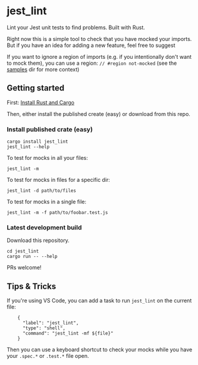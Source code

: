 # jest_lint

Lint your Jest unit tests to find problems. Built with Rust.

Right now this is a simple tool to check that you have mocked your imports. But if you have an
idea for adding a new feature, feel free to suggest 

If you want to ignore a region of imports (e.g. if you intentionally don't want to mock them),
you can use a region: `// #region not-mocked` (see the [samples](samples) dir for more context)

## Getting started

First: [Install Rust and Cargo](https://doc.rust-lang.org/cargo/getting-started/installation.html)

Then, either install the published create (easy) or download from this repo.

### Install published crate (easy)

```
cargo install jest_lint
jest_lint --help
```

To test for mocks in all your files:
```
jest_lint -m
```

To test for mocks in files for a specific dir:
```
jest_lint -d path/to/files
```

To test for mocks in a single file:
```
jest_lint -m -f path/to/foobar.test.js
```

### Latest development build

Download this repository.

```
cd jest_lint
cargo run -- --help
```

PRs welcome!

## Tips & Tricks

If you're using VS Code, you can add a task to run `jest_lint` on the current file:
```
    {
      "label": "jest_lint",
      "type": "shell",
      "command": "jest_lint -mf ${file}"
    }
```

Then you can use a keyboard shortcut to check your mocks while you have your `.spec.*` or `.test.*` file open.
